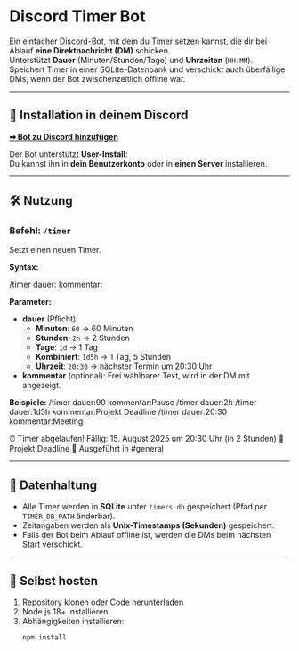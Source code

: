 # Discord Timer Bot

Ein einfacher Discord-Bot, mit dem du Timer setzen kannst, die dir bei Ablauf **eine Direktnachricht (DM)** schicken.  
Unterstützt **Dauer** (Minuten/Stunden/Tage) und **Uhrzeiten** (`HH:MM`).  
Speichert Timer in einer SQLite-Datenbank und verschickt auch überfällige DMs, wenn der Bot zwischenzeitlich offline war.

---

## 🚀 Installation in deinem Discord

[**➡ Bot zu Discord hinzufügen**](https://discord.com/oauth2/authorize?client_id=1405944058886488104)

Der Bot unterstützt **User-Install**:  
Du kannst ihn in **dein Benutzerkonto** oder in **einen Server** installieren.

---

## 🛠 Nutzung

### Befehl: `/timer`

Setzt einen neuen Timer.

**Syntax:**

/timer dauer:<Dauer oder Uhrzeit> kommentar:<optional>


**Parameter:**
- **dauer** (Pflicht):  
  - **Minuten**: `60` → 60 Minuten  
  - **Stunden**: `2h` → 2 Stunden  
  - **Tage**: `1d` → 1 Tag  
  - **Kombiniert**: `1d5h` → 1 Tag, 5 Stunden  
  - **Uhrzeit**: `20:30` → nächster Termin um 20:30 Uhr  
- **kommentar** (optional): Frei wählbarer Text, wird in der DM mit angezeigt.

**Beispiele:**
/timer dauer:90 kommentar:Pause
/timer dauer:2h
/timer dauer:1d5h kommentar:Projekt Deadline
/timer dauer:20:30 kommentar:Meeting

⏰ Timer abgelaufen!
Fällig: 15. August 2025 um 20:30 Uhr (in 2 Stunden)
📝 Projekt Deadline
📍 Ausgeführt in #general


---

## 💾 Datenhaltung

- Alle Timer werden in **SQLite** unter `timers.db` gespeichert (Pfad per `TIMER_DB_PATH` änderbar).
- Zeitangaben werden als **Unix-Timestamps (Sekunden)** gespeichert.
- Falls der Bot beim Ablauf offline ist, werden die DMs beim nächsten Start verschickt.

---

## 🔧 Selbst hosten

1. Repository klonen oder Code herunterladen
2. Node.js 18+ installieren
3. Abhängigkeiten installieren:
   ```bash
   npm install
